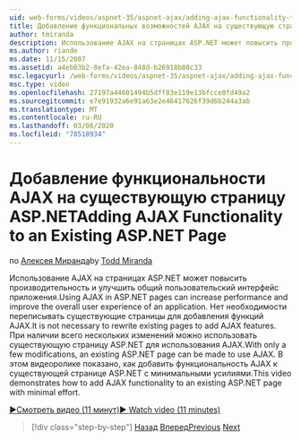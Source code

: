 ```yaml
---
uid: web-forms/videos/aspnet-35/aspnet-ajax/adding-ajax-functionality-to-an-existing-aspnet-page
title: Добавление функциональных возможностей AJAX на существующую страницу ASP.NET | Документация Майкрософт
author: tmiranda
description: Использование AJAX на страницах ASP.NET может повысить производительность и улучшить общий пользовательский интерфейс приложения. Нет необходимости переписывать существующие страницы...
ms.author: riande
ms.date: 11/15/2007
ms.assetid: a4eb03b2-8efa-42ea-848d-b26918b80c33
msc.legacyurl: /web-forms/videos/aspnet-35/aspnet-ajax/adding-ajax-functionality-to-an-existing-aspnet-page
msc.type: video
ms.openlocfilehash: 27197a44601494b5dff83e119e13bfcce0fd49a2
ms.sourcegitcommit: e7e91932a6e91a63e2e46417626f39d6b244a3ab
ms.translationtype: MT
ms.contentlocale: ru-RU
ms.lasthandoff: 03/06/2020
ms.locfileid: "78518934"
---
```

# <a name="adding-ajax-functionality-to-an-existing-aspnet-page"></a><span data-ttu-id="5209b-104">Добавление функциональности AJAX на существующую страницу ASP.NET</span><span class="sxs-lookup"><span data-stu-id="5209b-104">Adding AJAX Functionality to an Existing ASP.NET Page</span></span>

<span data-ttu-id="5209b-105">по [Алексея Миранда](https://github.com/tmiranda)</span><span class="sxs-lookup"><span data-stu-id="5209b-105">by [Todd Miranda](https://github.com/tmiranda)</span></span>

<span data-ttu-id="5209b-106">Использование AJAX на страницах ASP.NET может повысить производительность и улучшить общий пользовательский интерфейс приложения.</span><span class="sxs-lookup"><span data-stu-id="5209b-106">Using AJAX in ASP.NET pages can increase performance and improve the overall user experience of an application.</span></span> <span data-ttu-id="5209b-107">Нет необходимости переписывать существующие страницы для добавления функций AJAX.</span><span class="sxs-lookup"><span data-stu-id="5209b-107">It is not necessary to rewrite existing pages to add AJAX features.</span></span> <span data-ttu-id="5209b-108">При наличии всего нескольких изменений можно использовать существующую страницу ASP.NET для использования AJAX.</span><span class="sxs-lookup"><span data-stu-id="5209b-108">With only a few modifications, an existing ASP.NET page can be made to use AJAX.</span></span> <span data-ttu-id="5209b-109">В этом видеоролике показано, как добавить функциональность AJAX к существующей странице ASP.NET с минимальными усилиями.</span><span class="sxs-lookup"><span data-stu-id="5209b-109">This video demonstrates how to add AJAX functionality to an existing ASP.NET page with minimal effort.</span></span>

[<span data-ttu-id="5209b-110">&#9654;Смотреть видео (11 минут)</span><span class="sxs-lookup"><span data-stu-id="5209b-110">&#9654; Watch video (11 minutes)</span></span>](https://channel9.msdn.com/Blogs/ASP-NET-Site-Videos/adding-ajax-functionality-to-an-existing-aspnet-page)

> [!div class="step-by-step"]
> <span data-ttu-id="5209b-111">[Назад](aspnet-ajax-support-in-visual-studio-2008.md)
> [Вперед](creating-and-using-an-ajax-enabled-web-service-in-a-web-site.md)</span><span class="sxs-lookup"><span data-stu-id="5209b-111">[Previous](aspnet-ajax-support-in-visual-studio-2008.md)
[Next](creating-and-using-an-ajax-enabled-web-service-in-a-web-site.md)</span></span>
